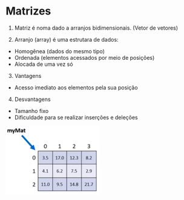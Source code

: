 # Matrizes

1. Matriz é noma dado a arranjos bidimensionais. (Vetor de vetores)

2. Arranjo (array) é uma estrutara de dados:

* Homogênea (dados do mesmo tipo)
* Ordenada (elementos acessados por meio de posições)
* Alocada de uma vez só

3. Vantagens

* Acesso imediato aos elementos pela sua posição

4. Desvantagens 

* Tamanho fixo
* Dificuldade para se realizar inserções e deleções

![Alt text](image-6.png)